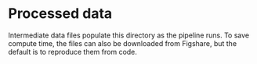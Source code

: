 # Processed data
Intermediate data files populate this directory as the pipeline runs. To save compute time, the files can also be downloaded from Figshare, but the default is to reproduce them from code. 
